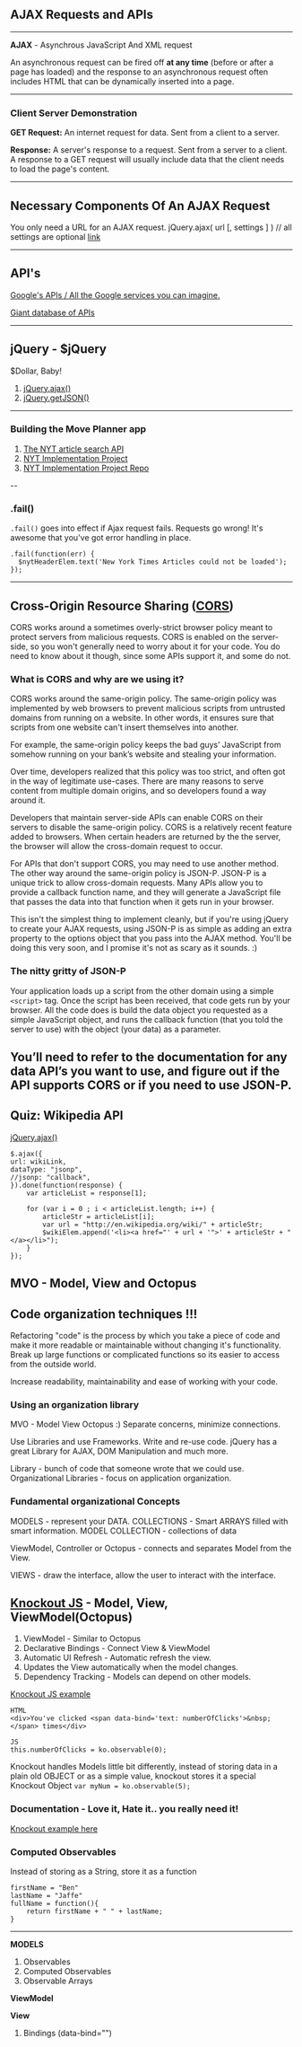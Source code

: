 ## AJAX Requests and APIs

---

**AJAX** - Asynchrous JavaScript And XML request

An asynchronous request can be fired off **at any time** (before or after a page has loaded) and the response to an asynchronous request often includes HTML that can be dynamically inserted into a page.

---

### Client Server Demonstration

**GET Request:** An internet request for data. Sent from a client to a server.

**Response:** A server's response to a request. Sent from a server to a client. A response to a GET request will usually include data that the client needs to load the page's content.

---

## Necessary Components Of An AJAX Request

You only need a URL for an AJAX request.
jQuery.ajax( url [, settings ] ) // all settings are optional
[link](http://api.jquery.com/jquery.ajax/)

---

## API's

[Google's APIs / All the Google services you can imagine.](https://developers.google.com/apis-explorer/#p/)

[Giant database of APIs](https://www.programmableweb.com/apis/directory)

---

## jQuery - $jQuery

$Dollar, Baby!

1. [jQuery.ajax()](http://api.jquery.com/jquery.ajax/)
1. [jQuery.getJSON()](http://api.jquery.com/jquery.getjson/)

---

### Building the Move Planner app

1. [The NYT article search API](http://developer.nytimes.com/article_search_v2.json)
1. [NYT Implementation Project](https://laurahesse.github.io/NYT-Implementation/)
1. [NYT Implementation Project Repo](https://github.com/LauraHesse/NYT-Implementation)

--

### .fail()

`.fail()` goes into effect if Ajax request fails. Requests go wrong! It's awesome that you've got error handling in place.

```
.fail(function(err) {
  $nytHeaderElem.text('New York Times Articles could not be loaded');
});
```
---

## Cross-Origin Resource Sharing ([CORS](https://en.wikipedia.org/wiki/Cross-origin_resource_sharing))

CORS works around a sometimes overly-strict browser policy meant to protect servers from malicious requests. CORS is enabled on the server-side, so you won't generally need to worry about it for your code. You do need to know about it though, since some APIs support it, and some do not.

### What is CORS and why are we using it?

CORS works around the same-origin policy. The same-origin policy was implemented by web browsers to prevent malicious scripts from untrusted domains from running on a website. In other words, it ensures sure that scripts from one website can't insert themselves into another.

For example, the same-origin policy keeps the bad guys’ JavaScript from somehow running on your bank’s website and stealing your information.

Over time, developers realized that this policy was too strict, and often got in the way of legitimate use-cases. There are many reasons to serve content from multiple domain origins, and so developers found a way around it.

Developers that maintain server-side APIs can enable CORS on their servers to disable the same-origin policy. CORS is a relatively recent feature added to browsers. When certain headers are returned by the the server, the browser will allow the cross-domain request to occur.

For APIs that don't support CORS, you may need to use another method. The other way around the same-origin policy is JSON-P. JSON-P is a unique trick to allow cross-domain requests. Many APIs allow you to provide a callback function name, and they will generate a JavaScript file that passes the data into that function when it gets run in your browser.

This isn't the simplest thing to implement cleanly, but if you're using jQuery to create your AJAX requests, using JSON-P is as simple as adding an extra property to the options object that you pass into the AJAX method. You'll be doing this very soon, and I promise it's not as scary as it sounds. :)

### The nitty gritty of JSON-P

Your application loads up a script from the other domain using a simple `<script>` tag. Once the script has been received, that code gets run by your browser. All the code does is build the data object you requested as a simple JavaScript object, and runs the callback function (that you told the server to use) with the object (your data) as a parameter.

You’ll need to refer to the documentation for any data API’s you want to use, and figure out if the API supports CORS or if you need to use JSON-P.
---

## Quiz: Wikipedia API

[jQuery.ajax()](http://api.jquery.com/jquery.ajax/)
```
$.ajax({
url: wikiLink,
dataType: "jsonp",
//jsonp: "callback",
}).done(function(response) {
    var articleList = response[1];

    for (var i = 0 ; i < articleList.length; i++) {
        articleStr = articleList[i];
        var url = "http://en.wikipedia.org/wiki/" + articleStr;
        $wikiElem.append('<li><a href="' + url + '">' + articleStr + "</a></li>");
    }
});
```

## MVO - Model, View and Octopus


## Code organization techniques !!!

Refactoring "code" is the process by which you take a piece of code and make it more readable or maintainable without changing it's functionality.  Break up large functions or complicated functions so its easier to access from the outside world.

Increase readability, maintainability and ease of working with your code.

### Using an organization library

MVO - Model View Octopus :)
Separate concerns, minimize connections.

Use Libraries and use Frameworks. Write and re-use code.
jQuery has a great Library for AJAX, DOM Manipulation and much more.

Library - bunch of code that someone wrote that we could use.
Organizational Libraries - focus on application organization.

### Fundamental organizational Concepts

MODELS - represent your DATA.
COLLECTIONS - Smart ARRAYS filled with smart information.
MODEL COLLECTION - collections of data

ViewModel, Controller or Octopus - connects and separates Model from the View.

VIEWS - draw the interface, allow the user to interact with the interface.

## [Knockout JS](http://knockoutjs.com/) - Model, View, ViewModel(Octopus)

1. ViewModel - Similar to Octopus
1. Declarative Bindings - Connect View & ViewModel
1. Automatic UI Refresh - Automatic refresh the view.
1. Updates the View automatically when the model changes.
1. Dependency Tracking - Models can depend on other models.

[Knockout JS example](http://jsfiddle.net/rniemeyer/3Lqsx/)

```
HTML
<div>You've clicked <span data-bind='text: numberOfClicks'>&nbsp;</span> times</div>

JS
this.numberOfClicks = ko.observable(0);
```

Knockout handles Models little bit differently, instead of storing data in a plain old OBJECT or as a simple value, knockout stores it a special Knockout Object ```var myNum = ko.observable(5);```

### Documentation - Love it, Hate it.. you really need it!

[Knockout example here](https://github.com/LauraHesse/ud989-cat-clicker-ko-starter)

### Computed Observables

Instead of storing as a String, store it as a function
```
firstName = "Ben"
lastName = "Jaffe"
fullName = function(){
    return firstName + " " + lastName;
}

```

---
**MODELS**

1. Observables
1. Computed Observables
1. Observable Arrays

**ViewModel**

**View**

1. Bindings (data-bind="")
